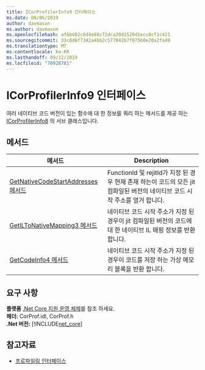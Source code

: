 ```yaml
---
title: ICorProfilerInfo9 인터페이스
ms.date: 08/06/2019
author: davmason
ms.author: davmason
ms.openlocfilehash: af6bd02c6d4e88c72dca20d2520d1ecc8cf1c421
ms.sourcegitcommit: 33c8d6f7342a4bb2c577842b7f075b0e20a2fa40
ms.translationtype: MT
ms.contentlocale: ko-KR
ms.lasthandoff: 09/12/2019
ms.locfileid: "70928781"
---
```

# <a name="icorprofilerinfo9-interface"></a>ICorProfilerInfo9 인터페이스

여러 네이티브 코드 버전이 있는 함수에 대 한 정보를 쿼리 하는 메서드를 제공 하는 [ICorProfilerInfo8](../../../../docs/framework/unmanaged-api/profiling/icorprofilerinfo8-interface.md) 의 서브 클래스입니다.  

## <a name="methods"></a>메서드  

| 메서드|Description|  
| ------------|-----------------|  
|[GetNativeCodeStartAddresses 메서드](../../../../docs/framework/unmanaged-api/profiling/icorprofilerinfo9-getnativecodestartaddresses-method.md)| FunctionId 및 rejitId가 지정 된 경우 현재 존재 하는이 코드의 모든 jit 컴파일된 버전의 네이티브 코드 시작 주소를 열거 합니다. |
|[GetILToNativeMapping3 메서드](../../../../docs/framework/unmanaged-api/profiling/icorprofilerinfo9-getiltonativemapping3-method.md)| 네이티브 코드 시작 주소가 지정 된 경우이 jit 컴파일된 버전의 코드에 대 한 네이티브 IL 매핑 정보를 반환 합니다. |
|[GetCodeInfo4 메서드](icorprofilerinfo9-getcodeinfo4-method.md)| 네이티브 코드 시작 주소가 지정 된 경우이 코드를 저장 하는 가상 메모리 블록을 반환 합니다. |

## <a name="requirements"></a>요구 사항  
**플랫폼** [.Net Core 지원 운영 체제](../../../core/windows-prerequisites.md#net-core-supported-operating-systems)를 참조 하세요.  
**헤더:** CorProf.idl, CorProf.h  
**.Net 버전:** [!INCLUDE[net_core](../../../../includes/net-core-22-md.md)]  

## <a name="see-also"></a>참고자료

- [프로파일링 인터페이스](../../../../docs/framework/unmanaged-api/profiling/profiling-interfaces.md)
